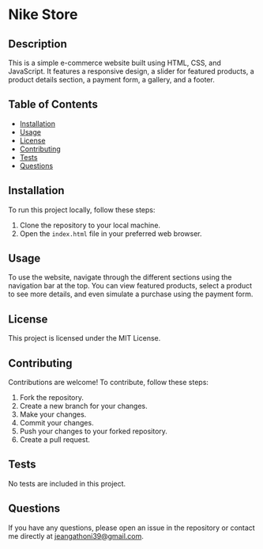 # Nike Store

## Description
This is a simple e-commerce website built using HTML, CSS, and JavaScript. It features a responsive design, a slider for featured products, a product details section, a payment form, a gallery, and a footer.

## Table of Contents
- [Installation](#installation)
- [Usage](#usage)
- [License](#license)
- [Contributing](#contributing)
- [Tests](#tests)
- [Questions](#questions)

## Installation
To run this project locally, follow these steps:
1. Clone the repository to your local machine.
2. Open the `index.html` file in your preferred web browser.

## Usage
To use the website, navigate through the different sections using the navigation bar at the top. You can view featured products, select a product to see more details, and even simulate a purchase using the payment form.

## License
This project is licensed under the MIT License.

## Contributing
Contributions are welcome! To contribute, follow these steps:
1. Fork the repository.
2. Create a new branch for your changes.
3. Make your changes.
4. Commit your changes.
5. Push your changes to your forked repository.
6. Create a pull request.

## Tests
No tests are included in this project.

## Questions
If you have any questions, please open an issue in the repository or contact me directly at jeangathoni39@gmail.com.
